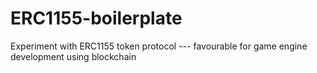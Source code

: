 # ERC1155-boilerplate
Experiment with ERC1155 token protocol --- favourable for game engine development using blockchain
